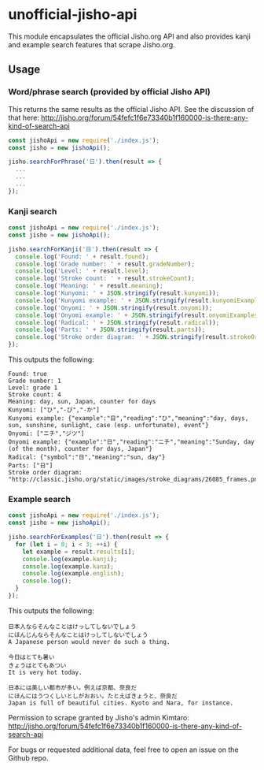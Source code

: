 # unofficial-jisho-api
This module encapsulates the official Jisho.org API and also provides kanji and example search features that scrape Jisho.org.

## Usage

### Word/phrase search (provided by official Jisho API)

This returns the same results as the official Jisho API. See the discussion of that here: http://jisho.org/forum/54fefc1f6e73340b1f160000-is-there-any-kind-of-search-api

```js
const jishoApi = new require('./index.js');
const jisho = new jishoApi();

jisho.searchForPhrase('日').then(result => {
  ...
  ...
  ...
});

```

### Kanji search

```js
const jishoApi = new require('./index.js');
const jisho = new jishoApi();

jisho.searchForKanji('日').then(result => {
  console.log('Found: ' + result.found);
  console.log('Grade number: ' + result.gradeNumber);
  console.log('Level: ' + result.level);
  console.log('Stroke count: ' + result.strokeCount);
  console.log('Meaning: ' + result.meaning);
  console.log('Kunyomi: ' + JSON.stringify(result.kunyomi));
  console.log('Kunyomi example: ' + JSON.stringify(result.kunyomiExamples[0]));
  console.log('Onyomi: ' + JSON.stringify(result.onyomi));
  console.log('Onyomi example: ' + JSON.stringify(result.onyomiExamples[0]));
  console.log('Radical: ' + JSON.stringify(result.radical));
  console.log('Parts: ' + JSON.stringify(result.parts));
  console.log('Stroke order diagram: ' + JSON.stringify(result.strokeOrderDiagramUri));
});
```

This outputs the following:

```
Found: true
Grade number: 1
Level: grade 1
Stroke count: 4
Meaning: day, sun, Japan, counter for days
Kunyomi: ["ひ","-び","-か"]
Kunyomi example: {"example":"日","reading":"ひ","meaning":"day, days, sun, sunshine, sunlight, case (esp. unfortunate), event"}
Onyomi: ["ニチ","ジツ"]
Onyomi example: {"example":"日","reading":"ニチ","meaning":"Sunday, day (of the month), counter for days, Japan"}
Radical: {"symbol":"日","meaning":"sun, day"}
Parts: ["日"]
Stroke order diagram: "http://classic.jisho.org/static/images/stroke_diagrams/26085_frames.png"
```

### Example search

```js
const jishoApi = new require('./index.js');
const jisho = new jishoApi();

jisho.searchForExamples('日').then(result => {
  for (let i = 0; i < 3; ++i) {
    let example = result.results[i];
    console.log(example.kanji);
    console.log(example.kana);
    console.log(example.english);
    console.log();
  }
});
```

This outputs the following:

```
日本人ならそんなことはけっしてしないでしょう
にほんじんならそんなことはけっしてしないでしょう
A Japanese person would never do such a thing.

今日はとても暑い
きょうはとてもあつい
It is very hot today.

日本には美しい都市が多い。例えば京都、奈良だ
にほんにはうつくしいとしがおおい。たとえばきょうと、奈良だ
Japan is full of beautiful cities. Kyoto and Nara, for instance.
```

Permission to scrape granted by Jisho's admin Kimtaro: http://jisho.org/forum/54fefc1f6e73340b1f160000-is-there-any-kind-of-search-api

For bugs or requested additional data, feel free to open an issue on the Github repo.